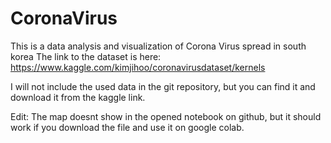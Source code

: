 # CoronaVirus
This is a data analysis and visualization of Corona Virus spread in south korea
The link to the dataset is here:
https://www.kaggle.com/kimjihoo/coronavirusdataset/kernels

I will not include the used data in the git repository, but you can find it and download it from the kaggle link.

Edit: The map doesnt show in the opened notebook on github, but it should work if you download the file and use it on google colab.
